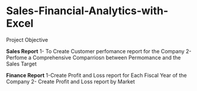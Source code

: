 # Sales-Financial-Analytics-with-Excel

Project Objective 

**Sales Report**
1- To Create Customer perfomance report for the Company 
2- Perfome a Comprehensive Comparriosn between Permomance and the Sales Target

**Finance Report**
1-Create Profit and Loss report for Each Fiscal Year of the Company
2- Create Profit and Loss report by Market 
